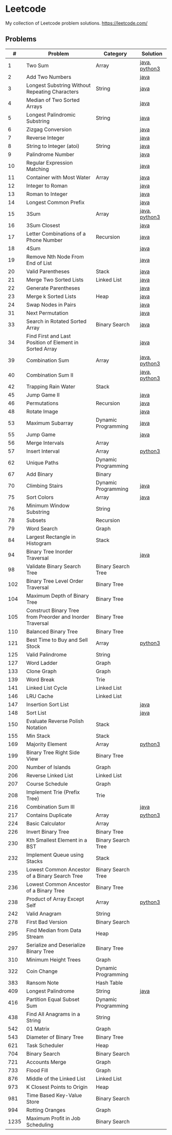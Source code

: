 # Leetcode
My collection of Leetcode problem solutions.
https://leetcode.com/

## Problems
| #    | Problem                                                   | Category            | Solution                                                                                                                                                                                           |
|------|-----------------------------------------------------------|---------------------|----------------------------------------------------------------------------------------------------------------------------------------------------------------------------------------------------|
| 1    | Two Sum                                                   | Array               | [java](https://github.com/jrandj/leetcode/blob/master/java/src/main/java/leetcode/TwoSum.java), [python3](https://github.com/jrandj/leetcode/blob/master/python/src/two_sum.py)                    |
| 2    | Add Two Numbers                                           |                     | [java](https://github.com/jrandj/leetcode/blob/master/java/src/main/java/leetcode/AddTwoNumbers.java)                                                                                              |
| 3    | Longest Substring Without Repeating Characters            | String              | [java](https://github.com/jrandj/leetcode/blob/master/java/src/main/java/leetcode/LengthOfLongestSubstring.java)                                                                                   |
| 4    | Median of Two Sorted Arrays                               |                     | [java](https://github.com/jrandj/leetcode/blob/master/java/src/main/java/leetcode/MedianOfTwoSortedArrays.java)                                                                                    |
| 5    | Longest Palindromic Substring                             | String              | [java](https://github.com/jrandj/leetcode/blob/master/java/src/main/java/leetcode/LongestPalindrome.java)                                                                                          |
| 6    | Zizgag Conversion                                         |                     | [java](https://github.com/jrandj/leetcode/blob/master/java/src/main/java/leetcode/ZigZagConversion.java)                                                                                           |
| 7    | Reverse Integer                                           |                     | [java](https://github.com/jrandj/leetcode/blob/master/java/src/main/java/leetcode/ReverseInteger.java)                                                                                             |
| 8    | String to Integer (atoi)                                  | String              | [java](https://github.com/jrandj/leetcode/blob/master/java/src/main/java/leetcode/StringToInteger.java)                                                                                            |
| 9    | Palindrome Number                                         |                     | [java](https://github.com/jrandj/leetcode/blob/master/java/src/main/java/leetcode/PalindromeNumber.java)                                                                                           |
| 10   | Regular Expression Matching                               |                     | [java](https://github.com/jrandj/leetcode/blob/master/java/src/main/java/leetcode/RegularExpressionMatching.java)                                                                                  |
| 11   | Container with Most Water                                 | Array               | [java](https://github.com/jrandj/leetcode/blob/master/java/src/main/java/leetcode/ContainerWithMostWater.java)                                                                                     |
| 12   | Integer to Roman                                          |                     | [java](https://github.com/jrandj/leetcode/blob/master/java/src/main/java/leetcode/IntegerToRoman.java)                                                                                             |
| 13   | Roman to Integer                                          |                     | [java](https://github.com/jrandj/leetcode/blob/master/java/src/main/java/leetcode/RomanToInteger.java)                                                                                             |
| 14   | Longest Common Prefix                                     |                     | [java](https://github.com/jrandj/leetcode/blob/master/java/src/main/java/leetcode/LongestCommonPrefix.java)                                                                                        |
| 15   | 3Sum                                                      | Array               | [java](https://github.com/jrandj/leetcode/blob/master/java/src/main/java/leetcode/ThreeSum.java), [python3](https://github.com/jrandj/leetcode/blob/master/python/src/three_sum.py)                |
| 16   | 3Sum Closest                                              |                     | [java](https://github.com/jrandj/leetcode/blob/master/java/src/main/java/leetcode/ThreeSumClosest.java)                                                                                            |
| 17   | Letter Combinations of a Phone Number                     | Recursion           | [java](https://github.com/jrandj/leetcode/blob/master/java/src/main/java/leetcode/LetterCombinationsofaPhoneNumber.java)                                                                           |
| 18   | 4Sum                                                      |                     | [java](https://github.com/jrandj/leetcode/blob/master/java/src/main/java/leetcode/FourSum.java)                                                                                                    |
| 19   | Remove Nth Node From End of List                          |                     | [java](https://github.com/jrandj/leetcode/blob/master/java/src/main/java/leetcode/RemoveNthNodeFromEndofList.java)                                                                                 |
| 20   | Valid Parentheses                                         | Stack               | [java](https://github.com/jrandj/leetcode/blob/master/java/src/main/java/leetcode/ValidParentheses.java)                                                                                           |
| 21   | Merge Two Sorted Lists                                    | Linked List         | [java](https://github.com/jrandj/leetcode/blob/master/java/src/main/java/leetcode/MergeTwoSortedLists.java)                                                                                        |
| 22   | Generate Parentheses                                      |                     | [java](https://github.com/jrandj/leetcode/blob/master/java/src/main/java/leetcode/GenerateParentheses.java)                                                                                        |
| 23   | Merge k Sorted Lists                                      | Heap                | [java](https://github.com/jrandj/leetcode/blob/master/java/src/main/java/leetcode/MergeKSortedLists.java)                                                                                          |
| 24   | Swap Nodes in Pairs                                       |                     | [java](https://github.com/jrandj/leetcode/blob/master/java/src/main/java/leetcode/SwapNodesInPairs.java)                                                                                           |
| 31   | Next Permutation                                          |                     | [java](https://github.com/jrandj/leetcode/blob/master/java/src/main/java/leetcode/NextPermutation.java)                                                                                            |
| 33   | Search in Rotated Sorted Array                            | Binary Search       | [java](https://github.com/jrandj/leetcode/blob/master/java/src/main/java/leetcode/SearchInRotatedSortedArray.java)                                                                                 |
| 34   | Find First and Last Position of Element in Sorted Array   |                     | [java](https://github.com/jrandj/leetcode/blob/master/java/src/main/java/leetcode/FindFirstAndLastPositionOfElementInSortedArrray.java)                                                            |
| 39   | Combination Sum                                           | Array               | [java](https://github.com/jrandj/leetcode/blob/master/java/src/main/java/leetcode/CombinationSum.java), [python3](https://github.com/jrandj/leetcode/blob/master/python/src/combination_sum.py)    |
| 40   | Combination Sum II                                        |                     | [java](https://github.com/jrandj/leetcode/blob/master/java/src/main/java/leetcode/CombinationSum2.java), [python3](https://github.com/jrandj/leetcode/blob/master/python/src/combination_sum_2.py) |
| 42   | Trapping Rain Water                                       | Stack               |                                                                                                                                                                                                    |
| 45   | Jump Game II                                              |                     | [java](https://github.com/jrandj/leetcode/blob/master/java/src/main/java/leetcode/JumpGame2.java)                                                                                                  |
| 46   | Permutations                                              | Recursion           | [java](https://github.com/jrandj/leetcode/blob/master/java/src/main/java/leetcode/Permutations.java)                                                                                               |
| 48   | Rotate Image                                              |                     | [java](https://github.com/jrandj/leetcode/blob/master/java/src/main/java/leetcode/RotateImage.java)                                                                                                |
| 53   | Maximum Subarray                                          | Dynamic Programming | [java](https://github.com/jrandj/leetcode/blob/master/java/src/main/java/leetcode/MaximumSubarray.java)                                                                                            |
| 55   | Jump Game                                                 |                     | [java](https://github.com/jrandj/leetcode/blob/master/java/src/main/java/leetcode/JumpGame.java)                                                                                                   |
| 56   | Merge Intervals                                           | Array               |                                                                                                                                                                                                    |
| 57   | Insert Interval                                           | Array               | [python3](https://github.com/jrandj/leetcode/blob/master/python/src/insert_interval.py)                                                                                                            |
| 62   | Unique Paths                                              | Dynamic Programming |                                                                                                                                                                                                    |
| 67   | Add Binary                                                | Binary              |                                                                                                                                                                                                    |
| 70   | Climbing Stairs                                           | Dynamic Programming | [java](https://github.com/jrandj/leetcode/blob/master/java/src/main/java/leetcode/ClimbingStairs.java)                                                                                             |
| 75   | Sort Colors                                               | Array               | [java](https://github.com/jrandj/leetcode/blob/master/java/src/main/java/leetcode/SortColors.java)                                                                                                 |
| 76   | Minimum Window Substring                                  | String              |                                                                                                                                                                                                    |
| 78   | Subsets                                                   | Recursion           |                                                                                                                                                                                                    |
| 79   | Word Search                                               | Graph               |                                                                                                                                                                                                    |
| 84   | Largest Rectangle in Histogram                            | Stack               |                                                                                                                                                                                                    |
| 94   | Binary Tree Inorder Traversal                             |                     | [java](https://github.com/jrandj/leetcode/blob/master/java/src/main/java/leetcode/BinaryTreeInorderTraversal.java)                                                                                 |
| 98   | Validate Binary Search Tree                               | Binary Search Tree  |                                                                                                                                                                                                    |
| 102  | Binary Tree Level Order Traversal                         | Binary Tree         |                                                                                                                                                                                                    |
| 104  | Maximum Depth of Binary Tree                              | Binary Tree         |                                                                                                                                                                                                    |
| 105  | Construct Binary Tree from Preorder and Inorder Traversal | Binary Tree         |                                                                                                                                                                                                    |
| 110  | Balanced Binary Tree                                      | Binary Tree         |                                                                                                                                                                                                    |
| 121  | Best Time to Buy and Sell Stock                           | Array               | [python3](https://github.com/jrandj/leetcode/blob/master/python/src/best_time_to_buy_and_sell_stock.py)                                                                                            |
| 125  | Valid Palindrome                                          | String              |                                                                                                                                                                                                    |
| 127  | Word Ladder                                               | Graph               |                                                                                                                                                                                                    |
| 133  | Clone Graph                                               | Graph               |                                                                                                                                                                                                    |
| 139  | Word Break                                                | Trie                |                                                                                                                                                                                                    |
| 141  | Linked List Cycle                                         | Linked List         |                                                                                                                                                                                                    |
| 146  | LRU Cache                                                 | Linked List         |                                                                                                                                                                                                    |
| 147  | Insertion Sort List                                       |                     | [java](https://github.com/jrandj/leetcode/blob/master/java/src/main/java/leetcode/InsertionSortList.java)                                                                                          |
| 148  | Sort List                                                 |                     | [java](https://github.com/jrandj/leetcode/blob/master/java/src/main/java/leetcode/SortList.java)                                                                                                   |
| 150  | Evaluate Reverse Polish Notation                          | Stack               |                                                                                                                                                                                                    |
| 155  | Min Stack                                                 | Stack               |                                                                                                                                                                                                    |
| 169  | Majority Element                                          | Array               | [python3](https://github.com/jrandj/leetcode/blob/master/python/src/majority_element.py)                                                                                                           |
| 199  | Binary Tree Right Side View                               | Binary Tree         |                                                                                                                                                                                                    |
| 200  | Number of Islands                                         | Graph               |                                                                                                                                                                                                    |
| 206  | Reverse Linked List                                       | Linked List         |                                                                                                                                                                                                    |
| 207  | Course Schedule                                           | Graph               |                                                                                                                                                                                                    |
| 208  | Implement Trie (Prefix Tree)                              | Trie                |                                                                                                                                                                                                    |
| 216  | Combination Sum III                                       |                     | [java](https://github.com/jrandj/leetcode/blob/master/java/src/main/java/leetcode/CombinationSum3.java)                                                                                            |
| 217  | Contains Duplicate                                        | Array               | [python3](https://github.com/jrandj/leetcode/blob/master/python/src/contains_duplicate.py)                                                                                                         |
| 224  | Basic Calculator                                          | Array               |                                                                                                                                                                                                    |
| 226  | Invert Binary Tree                                        | Binary Tree         |                                                                                                                                                                                                    |
| 230  | Kth Smallest Element in a BST                             | Binary Search Tree  |                                                                                                                                                                                                    |
| 232  | Implement Queue using Stacks                              | Stack               |                                                                                                                                                                                                    |
| 235  | Lowest Common Ancestor of a Binary Search Tree            | Binary Search Tree  |                                                                                                                                                                                                    |
| 236  | Lowest Common Ancestor of a Binary Tree                   | Binary Tree         |                                                                                                                                                                                                    |
| 238  | Product of Array Except Self                              | Array               | [python3](https://github.com/jrandj/leetcode/blob/master/python/src/product_of_array_except_self.py)                                                                                               |
| 242  | Valid Anagram                                             | String              |                                                                                                                                                                                                    |
| 278  | First Bad Version                                         | Binary Search       |                                                                                                                                                                                                    |
| 295  | Find Median from Data Stream                              | Heap                |                                                                                                                                                                                                    |
| 297  | Serialize and Deserialize Binary Tree                     | Binary Tree         |                                                                                                                                                                                                    |
| 310  | Minimum Height Trees                                      | Graph               |                                                                                                                                                                                                    |
| 322  | Coin Change                                               | Dynamic Programming |                                                                                                                                                                                                    |
| 383  | Ransom Note                                               | Hash Table          |                                                                                                                                                                                                    |
| 409  | Longest Palindrome                                        | String              | [java](https://github.com/jrandj/leetcode/blob/master/java/src/main/java/leetcode/LongestPalindrome.java)                                                                                          |
| 416  | Partition Equal Subset Sum                                | Dynamic Programming |                                                                                                                                                                                                    |
| 438  | Find All Anagrams in a String                             | String              |                                                                                                                                                                                                    |
| 542  | 01 Matrix                                                 | Graph               |                                                                                                                                                                                                    |
| 543  | Diameter of Binary Tree                                   | Binary Tree         |                                                                                                                                                                                                    |
| 621  | Task Scheduler                                            | Heap                |                                                                                                                                                                                                    |
| 704  | Binary Search                                             | Binary Search       |                                                                                                                                                                                                    |
| 721  | Accounts Merge                                            | Graph               |                                                                                                                                                                                                    |
| 733  | Flood Fill                                                | Graph               |                                                                                                                                                                                                    |
| 876  | Middle of the Linked List                                 | Linked List         |                                                                                                                                                                                                    |
| 973  | K Closest Points to Origin                                | Heap                |                                                                                                                                                                                                    |
| 981  | Time Based Key-Value Store                                | Binary Search       |                                                                                                                                                                                                    |
| 994  | Rotting Oranges                                           | Graph               |                                                                                                                                                                                                    |
| 1235 | Maximum Profit in Job Scheduling                          | Binary Search       |                                                                                                                                                                                                    |